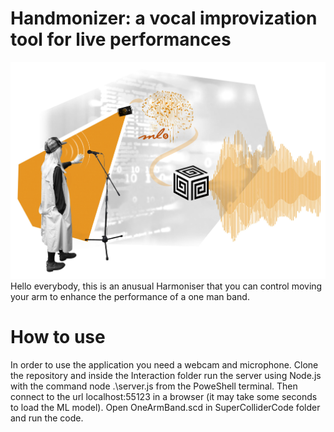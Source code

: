 # Handmonizer: a vocal improvization tool for live performances
![image](https://github.com/EllDy96/Handmonizer/blob/main/Report/artisticProjectArchitecture.png)
Hello everybody, this is an anusual Harmoniser that you can control moving your arm
to enhance the performance of a one man band.

# How to use

In order to use the application you need a webcam and microphone. Clone the repository and inside the Interaction folder run the server using Node.js with the command node .\server.js from the PoweShell terminal. Then connect to the url localhost:55123 in a browser (it may take some seconds to load the ML model). Open OneArmBand.scd in SuperColliderCode folder and run the code.
